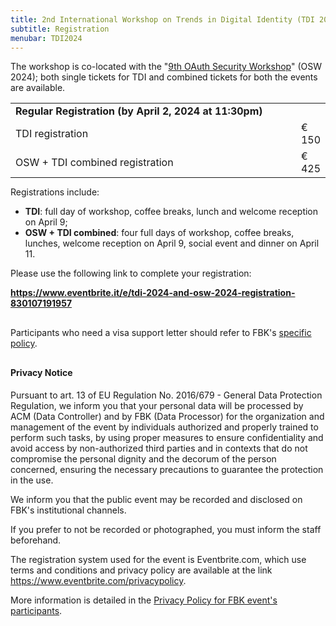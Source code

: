```yaml
---
title: 2nd International Workshop on Trends in Digital Identity (TDI 2024)
subtitle: Registration
menubar: TDI2024
---
```


<p>The workshop is co-located with the "<a href="https://oauth.secworkshop.events/osw2024">9th OAuth Security Workshop</a>" (OSW 2024); both single tickets for TDI and combined tickets for both the events are available.</p>

<table width="100%" class="bordered" style="margin-bottom: 10px;">
  <tr>
    <td colspan="2" class="text-center"><b>Regular Registration (by April 2, 2024 at 11:30pm)</b></td>
  </tr>
  <tr>
    <td width="450px">TDI registration</td>
    <td>€ 150</td>
  </tr>
  <tr>
    <td>OSW + TDI combined registration</td>
    <td>€ 425</td>
  </tr>
</table>

<p>Registrations include:<p>
<ul>
  <li><b>TDI</b>: full day of workshop, coffee breaks, lunch and welcome reception on April 9;</li>
  <li><b>OSW + TDI combined</b>: four full days of workshop, coffee breaks, lunches, welcome reception on April 9, social event and dinner on April 11.</li>
</ul>

<p>Please use the following link to complete your registration:</p>
<div class="text-centered">
  <b><a href="https://www.eventbrite.it/e/tdi-2024-and-osw-2024-registration-830107191957" target="_blank">https://www.eventbrite.it/e/tdi-2024-and-osw-2024-registration-830107191957</a></b>
</div>

<p style="margin-top: 30px;">Participants who need a visa support letter should refer to FBK's <a href="https://www.fbk.eu/wp-content/uploads/2018/10/160415-visa-procedure-def_3.pdf">specific policy</a>.</p>

<div class="bordered" style="margin-top: 30px;">
  <h4>Privacy Notice</h4>
  <p>Pursuant to art. 13 of EU Regulation No. 2016/679 - General Data Protection Regulation, we inform you that your personal data will be processed by ACM (Data Controller) and by FBK (Data Processor) for the organization and management of the event by individuals authorized and properly trained to perform such tasks, by using proper measures to ensure confidentiality and avoid access by non-authorized third parties and in contexts that do not compromise the personal dignity and the decorum of the person concerned, ensuring the necessary precautions to guarantee the protection in the use.</p>
  <p>We inform you that the public event may be recorded and disclosed on FBK's institutional channels.</p>
  <p>If you prefer to not be recorded or photographed, you must inform the staff beforehand.</p>
  <p>The registration system used for the event is Eventbrite.com, which use terms and conditions and privacy policy are available at the link <a href="https://www.eventbrite.com/privacypolicy" target="_blank">https://www.eventbrite.com/privacypolicy</a>.</p>
  <p>More information is detailed in the <a href="https://www.fbk.eu/en/privacy-policy-events/" target="_blank">Privacy Policy for FBK event's participants</a>.</p>
</div>